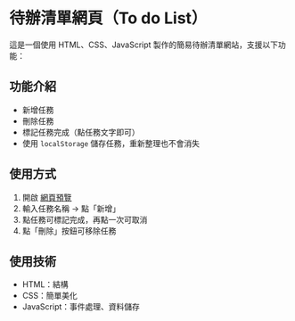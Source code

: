 # 待辦清單網頁（To do List）

這是一個使用 HTML、CSS、JavaScript 製作的簡易待辦清單網站，支援以下功能：

## 功能介紹

-  新增任務
-  刪除任務
-  標記任務完成（點任務文字即可）
-  使用 `localStorage` 儲存任務，重新整理也不會消失

##  使用方式

1. 開啟 [網頁預覽](https://huang-rose.github.io/index/)  
2. 輸入任務名稱 → 點「新增」
3. 點任務可標記完成，再點一次可取消
4. 點「刪除」按鈕可移除任務

## 使用技術

- HTML：結構
- CSS：簡單美化
- JavaScript：事件處理、資料儲存



